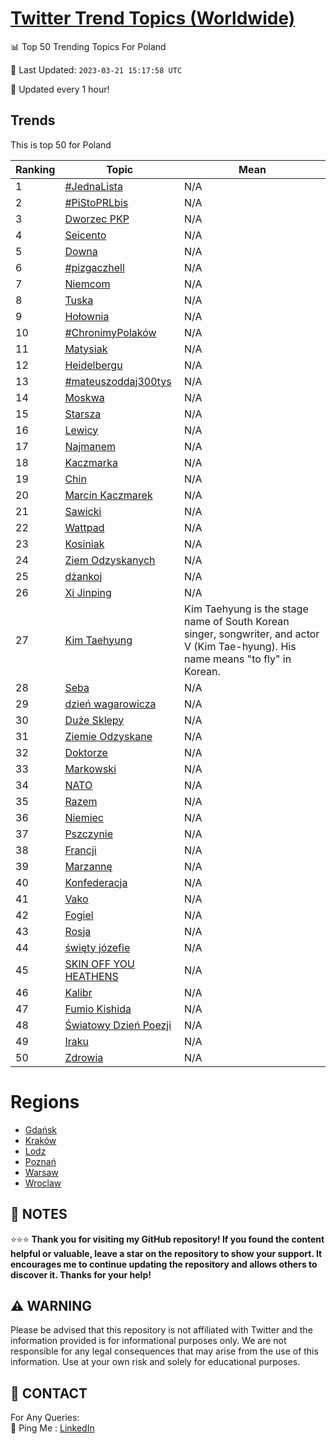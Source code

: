 [Twitter Trend Topics (Worldwide)](https://github.com/ErcinDedeoglu/Twitter-Trend-Topics)
==========


📊 Top 50 Trending Topics For Poland

📆 Last Updated: `2023-03-21 15:17:58 UTC`

🔧 Updated every 1 hour!


## Trends

This is top 50 for Poland

| Ranking | Topic | Mean |
| ------- | ------------ | ------------ |
| 1 | [#JednaLista](http://twitter.com/search?q=%23JednaLista) | N/A |
| 2 | [#PiStoPRLbis](http://twitter.com/search?q=%23PiStoPRLbis) | N/A |
| 3 | [Dworzec PKP](http://twitter.com/search?q=Dworzec+PKP) | N/A |
| 4 | [Seicento](http://twitter.com/search?q=Seicento) | N/A |
| 5 | [Downa](http://twitter.com/search?q=Downa) | N/A |
| 6 | [#pizgaczhell](http://twitter.com/search?q=%23pizgaczhell) | N/A |
| 7 | [Niemcom](http://twitter.com/search?q=Niemcom) | N/A |
| 8 | [Tuska](http://twitter.com/search?q=Tuska) | N/A |
| 9 | [Hołownia](http://twitter.com/search?q=Ho%c5%82ownia) | N/A |
| 10 | [#ChronimyPolaków](http://twitter.com/search?q=%23ChronimyPolak%c3%b3w) | N/A |
| 11 | [Matysiak](http://twitter.com/search?q=Matysiak) | N/A |
| 12 | [Heidelbergu](http://twitter.com/search?q=Heidelbergu) | N/A |
| 13 | [#mateuszoddaj300tys](http://twitter.com/search?q=%23mateuszoddaj300tys) | N/A |
| 14 | [Moskwa](http://twitter.com/search?q=Moskwa) | N/A |
| 15 | [Starsza](http://twitter.com/search?q=Starsza) | N/A |
| 16 | [Lewicy](http://twitter.com/search?q=Lewicy) | N/A |
| 17 | [Najmanem](http://twitter.com/search?q=Najmanem) | N/A |
| 18 | [Kaczmarka](http://twitter.com/search?q=Kaczmarka) | N/A |
| 19 | [Chin](http://twitter.com/search?q=Chin) | N/A |
| 20 | [Marcin Kaczmarek](http://twitter.com/search?q=Marcin+Kaczmarek) | N/A |
| 21 | [Sawicki](http://twitter.com/search?q=Sawicki) | N/A |
| 22 | [Wattpad](http://twitter.com/search?q=Wattpad) | N/A |
| 23 | [Kosiniak](http://twitter.com/search?q=Kosiniak) | N/A |
| 24 | [Ziem Odzyskanych](http://twitter.com/search?q=Ziem+Odzyskanych) | N/A |
| 25 | [dżankoj](http://twitter.com/search?q=d%c5%bcankoj) | N/A |
| 26 | [Xi Jinping](http://twitter.com/search?q=Xi+Jinping) | N/A |
| 27 | [Kim Taehyung](http://twitter.com/search?q=Kim+Taehyung) | Kim Taehyung is the stage name of South Korean singer, songwriter, and actor V (Kim Tae-hyung). His name means "to fly" in Korean. |
| 28 | [Seba](http://twitter.com/search?q=Seba) | N/A |
| 29 | [dzień wagarowicza](http://twitter.com/search?q=dzie%c5%84+wagarowicza) | N/A |
| 30 | [Duże Sklepy](http://twitter.com/search?q=Du%c5%bce+Sklepy) | N/A |
| 31 | [Ziemie Odzyskane](http://twitter.com/search?q=Ziemie+Odzyskane) | N/A |
| 32 | [Doktorze](http://twitter.com/search?q=Doktorze) | N/A |
| 33 | [Markowski](http://twitter.com/search?q=Markowski) | N/A |
| 34 | [NATO](http://twitter.com/search?q=NATO) | N/A |
| 35 | [Razem](http://twitter.com/search?q=Razem) | N/A |
| 36 | [Niemiec](http://twitter.com/search?q=Niemiec) | N/A |
| 37 | [Pszczynie](http://twitter.com/search?q=Pszczynie) | N/A |
| 38 | [Francji](http://twitter.com/search?q=Francji) | N/A |
| 39 | [Marzannę](http://twitter.com/search?q=Marzann%c4%99) | N/A |
| 40 | [Konfederacja](http://twitter.com/search?q=Konfederacja) | N/A |
| 41 | [Vako](http://twitter.com/search?q=Vako) | N/A |
| 42 | [Fogiel](http://twitter.com/search?q=Fogiel) | N/A |
| 43 | [Rosja](http://twitter.com/search?q=Rosja) | N/A |
| 44 | [święty józefie](http://twitter.com/search?q=%c5%9bwi%c4%99ty+j%c3%b3zefie) | N/A |
| 45 | [SKIN OFF YOU HEATHENS](http://twitter.com/search?q=SKIN+OFF+YOU+HEATHENS) | N/A |
| 46 | [Kalibr](http://twitter.com/search?q=Kalibr) | N/A |
| 47 | [Fumio Kishida](http://twitter.com/search?q=Fumio+Kishida) | N/A |
| 48 | [Światowy Dzień Poezji](http://twitter.com/search?q=%c5%9awiatowy+Dzie%c5%84+Poezji) | N/A |
| 49 | [Iraku](http://twitter.com/search?q=Iraku) | N/A |
| 50 | [Zdrowia](http://twitter.com/search?q=Zdrowia) | N/A |



# Regions

* [Gdańsk](</Poland/Gdańsk.md>)
* [Kraków](</Poland/Kraków.md>)
* [Lodz](</Poland/Lodz.md>)
* [Poznań](</Poland/Poznań.md>)
* [Warsaw](</Poland/Warsaw.md>)
* [Wroclaw](</Poland/Wroclaw.md>)



## 📝 NOTES

⭐⭐⭐ **Thank you for visiting my GitHub repository! If you found the content helpful or valuable, leave a star on the repository to show your support. It encourages me to continue updating the repository and allows others to discover it. Thanks for your help!**


## ⚠️ WARNING

Please be advised that this repository is not affiliated with Twitter and the information provided is for informational purposes only. We are not responsible for any legal consequences that may arise from the use of this information. Use at your own risk and solely for educational purposes.


## 📨 CONTACT

 For Any Queries:  
            🏓 Ping Me : [LinkedIn](https://www.linkedin.com/in/ercindedeoglu/)
